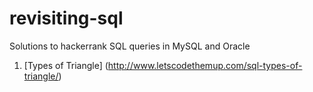 # revisiting-sql

Solutions to hackerrank SQL queries in MySQL and Oracle

1. [Types of Triangle] (http://www.letscodethemup.com/sql-types-of-triangle/)
